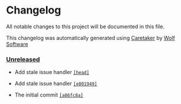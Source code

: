 # Changelog

All notable changes to this project will be documented in this file.


This changelog was automatically generated using [Caretaker](https://github.com/DevelopersToolbox/caretaker) by [Wolf Software](https://github.com/WolfSoftware)

### [Unreleased](https://github.com/DevelopersToolbox/caretaker-core/commits/master)

- Add stale issue handler [`[head]`](https://github.com/DevelopersToolbox/caretaker-core/commit/)

- Add stale issue handler [`[e801949]`](https://github.com/DevelopersToolbox/caretaker-core/commit/e801949f6b64691d1c7e7dd75926b8f34232ec3d)

- The initial commit [`[a86fc8a]`](https://github.com/DevelopersToolbox/caretaker-core/commit/a86fc8a00dba65b5178c9ea164d3b5b7ead446b7)

